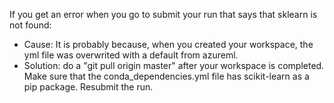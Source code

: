 If you get an error when you go to submit your run that says that sklearn is not found:
- Cause: It is probably because, when you created your workspace, the yml file was overwrited with a default from azureml.
- Solution: do a "git pull origin master" after your workspace is completed. Make sure that the conda_dependencies.yml file has scikit-learn as a pip package. Resubmit the run.